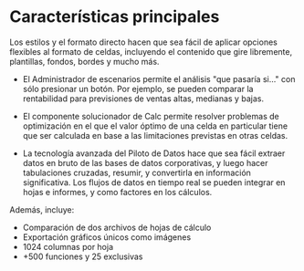 # Características principales

Los estilos y el formato directo hacen que sea fácil de aplicar opciones flexibles al formato de celdas, incluyendo el contenido que gire libremente, plantillas, fondos, bordes y mucho más. 

- El Administrador de escenarios permite el análisis "que pasaría si..." con sólo presionar un botón. Por ejemplo, se pueden comparar la rentabilidad para previsiones de ventas altas, medianas y bajas.

- El componente solucionador de Calc permite resolver problemas de optimización en el que el valor óptimo de una celda en particular tiene que ser calculada en base a las limitaciones previstas en otras celdas.

- La tecnología avanzada del Piloto de Datos hace que sea fácil extraer datos en bruto de las bases de datos corporativas, y luego hacer tabulaciones cruzadas, resumir, y convertirla en información significativa. Los flujos de datos en tiempo real se pueden integrar en hojas e informes, y como factores en los cálculos.

Además, incluye:

- Comparación de dos archivos de hojas de cálculo
- Exportación gráficos únicos como imágenes
- 1024 columnas por hoja
- +500 funciones y 25 exclusivas